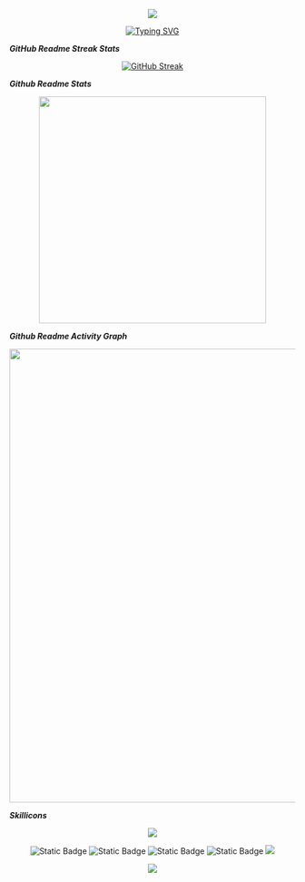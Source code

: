 <p align="center">
<img src="https://capsule-render.vercel.app/api?type=Waving&color=timeGradient&height=320&&section=header&text=GuaikaHb&fontSize=80&fontAlign=50&fontAlignY=31&desc=违背的青春&descAlign=50&descSize=30&descAlignY=60&animation=twinkling"
</p>

<p align="center">
<a href="https://git.io/typing-svg"><img src="https://readme-typing-svg.demolab.com?font=Fira+Code&weight=600&size=32&pause=1000&color=4EC6FF&random=false&width=435&lines=Welcome+to+my+GitHub;I+am+Guaikahb" alt="Typing SVG" /></a>
</p>

**_GitHub Readme Streak Stats_**

<p align="center">
<!-- https://github.com/DenverCoder1/github-readme-streak-stats -->
<a href="https://git.io/streak-stats"><img src="https://streak-stats.demolab.com?user=Guaika&theme=prussian&locale=zh_Hans&card_width=800&card_height=200" alt="GitHub Streak" /></a>
<br />
</p>

**_Github Readme Stats_**
<p align="center">
<!-- https://github.com/anuraghazra/github-readme-stats -->
<img align="center" width="400" src="https://github-readme-stats.vercel.app/api?username=guaikahb&theme=transparent&include_all_commits=true&show_icons=true&hide_border=true" />
</p>

**_Github Readme Activity Graph_**
<!-- https://github.com/Ashutosh00710/github-readme-activity-graph -->
<p align="center">
<img width="800" src="https://github-readme-activity-graph.vercel.app/graph?username=guaikahb&theme=vue&hide_border=true&area=true">
</p>


**_Skillicons_**
<!-- 图标 -->
<p align="center">
  <a href="https://skillicons.dev">
    <img src="https://skillicons.dev/icons?i=git,github,javascript,html,css,blender,d3,linux,md,mysql,nginx,react,vue,sass,tailwind,vercel,webpack" />
  </a>
</p>

<p align="center">
<a herf="https://github.com/guaikahb">
<img alt="Static Badge" src="https://img.shields.io/badge/GitHub-GaukaHb-blue?logo=github">
</a>
<a herf="https://gitee.com/">
<img alt="Static Badge" src="https://img.shields.io/badge/Gitee-怪咖-aqua?logo=gitee">
</a>
<a herf="https://blog.csdn.net/weixin_44375151?spm=1000.2115.3001.5343">
<img alt="Static Badge" src="https://img.shields.io/badge/CSDN-怪&咖-red">
</a>

<a herf="https://www.wbdqc.cn/">
<img alt="Static Badge" src="https://img.shields.io/badge/Blog-怪咖`Blog-green?logo=blog">
</a>

<img src="https://img.shields.io/badge/QQ-1799705786-green?logo=tencentqq" />

</p>

<!-- footer -->
<p align="center">
<img src="https://capsule-render.vercel.app/api?type=waving&color=timeGradient&height=300&&section=footer&text=THE END&fontSize=90&fontAlign=50&fontAlignY=70&desc=My wish is for world peace&descAlign=50&descSize=30&descAlignY=40&animation=twinkling" />
</p>
